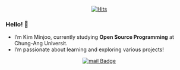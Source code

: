 <div align=center>
	
[![Hits](https://hits.seeyoufarm.com/api/count/incr/badge.svg?url=https%3A%2F%2Fgithub.com%2Fmeaxzu)](https://hits.seeyoufarm.com) 
	
</div>

### Hello! 👋
- I’m Kim Minjoo, currently studying **Open Source Programming** at Chung-Ang Universit.
- I’m passionate about learning and exploring various projects!

<div align=center>

[![mail Badge](https://img.shields.io/badge/-mail-minutemailer?style=flat-square&logo=mail&logoColor=wite&link=mailto:minju050224@cau.ac.kr)](mailto:minju050224@cau.ac.kr)

</div>
